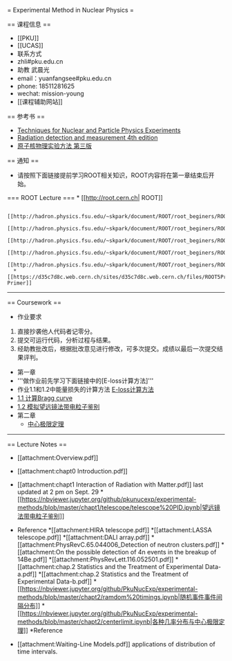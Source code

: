 = Experimental Method in Nuclear Physics =

== 课程信息 ==
 * [[PKU]]
 * [[UCAS]]
 * 联系方式
  * zhli#pku.edu.cn
  * 助教 武晨光
   * email：yuanfangsee#pku.edu.cn
   * phone: 18511281625
   * wechat: mission-young
 * [[课程辅助网站]]



== 参考书 ==
 * [Techniques for Nuclear and Particle Physics Experiments](https://link.springer.com/book/10.1007%2F978-3-642-57920-2)
 * [Radiation detection and measurement 4th edition](https://www.amazon.com/dp/0470131489/ref=rdr_ext_tmb)
 * [原子核物理实验方法 第三版](https://book.douban.com/subject/4322141)

==  通知 ==
 * 请按照下面链接提前学习ROOT相关知识，ROOT内容将在第一章结束后开始。

=== ROOT Lecture ===
    * [[http://root.cern.ch| ROOT]]

      [[http://hadron.physics.fsu.edu/~skpark/document/ROOT/root_beginers/ROOT_for_beginners_Day1.pdf|ROOT_Day1]]
      [[http://hadron.physics.fsu.edu/~skpark/document/ROOT/root_beginers/ROOT_for_beginners_Day2.pdf|ROOT_Day2]]
      [[http://hadron.physics.fsu.edu/~skpark/document/ROOT/root_beginers/ROOT_for_beginners_Day3.pdf|ROOT_Day3]]
      [[http://hadron.physics.fsu.edu/~skpark/document/ROOT/root_beginers/ROOT_for_beginners_Day4.pdf|ROOT_Day4]]
      [[http://hadron.physics.fsu.edu/~skpark/document/ROOT/root_beginers/ROOT_for_beginners_Day5.pdf|ROOT_Day5]]
      *[[https://d35c7d8c.web.cern.ch/sites/d35c7d8c.web.cern.ch/files/ROOT5Primer.pdf|ROOT Primer]]
----
== Coursework ==
 * 作业要求
  1. 直接抄袭他人代码者记零分。
  2. 提交可运行代码，分析过程与结果。
  3. 经助教批改后，根据批改意见进行修改，可多次提交。成绩以最后一次提交结果评判。
 * 第一章
  * '''做作业前先学习下面链接中的[E-loss计算方法]'''
   *   作业1.1和1.2中能量损失的计算方法 [E-loss计算方法](https://nbviewer.jupyter.org/github/pkunucexp/experimental-methods/blob/master/chapt1/elosscalc/eloss%20calculation.ipynb)
  * [1.1 计算Bragg curve](https://nbviewer.jupyter.org/github/pkunucexp/experimental-methods/blob/master/chapt1/coursework1.1/coursework%201.1%20bragg%20curve.ipynb)
  * [1.2 模拟望远镜法带电粒子鉴别](https://nbviewer.jupyter.org/github/pkunucexp/experimental-methods/blob/master/chapt1/coursework1.2/coursework%201.2%20telescope.ipynb)
 * 第二章
   * [中心极限定理](https://nbviewer.jupyter.org/github/pkuNucExp/experimental-methods/blob/master/chapt2/centerlimit.ipynb)
----
==  Lecture Notes  ==
 * [[attachment:Overview.pdf]] 

 * [[attachment:chapt0 Introduction.pdf]] 
 * [[attachment:chapt1 Interaction of Radiation with Matter.pdf]] last updated at 2 pm on Sept. 29
  *[[https://nbviewer.jupyter.org/github/pkunucexp/experimental-methods/blob/master/chapt1/telescope/telescope%20PID.ipynb|望远镜法带电粒子鉴别]]
  * Reference
   *[[attachment:HIRA telescope.pdf]]
    *[[attachment:LASSA telescope.pdf]]
   *[[attachment:DALI array.pdf]]
   *[[attachment:PhysRevC.65.044006_Detection of neutron clusters.pdf]]
       *[[attachment:On the possible detection of 4n events in the breakup of 14Be.pdf]]
   *[[attachment:PhysRevLett.116.052501.pdf]]
 *[[attachment:chap.2 Statistics and the Treatment of Experimental Data-a.pdf]]
 *[[attachment:chap.2 Statistics and the Treatment of Experimental Data-b.pdf]]
  *[[https://nbviewer.jupyter.org/github/PkuNucExp/experimental-methods/blob/master/chapt2/ramdom%20timings.ipynb|随机事件事件间隔分布]]
  *[[https://nbviewer.jupyter.org/github/PkuNucExp/experimental-methods/blob/master/chapt2/centerlimit.ipynb|各种几率分布与中心极限定理]]
  *Reference
   * [[attachment:Waiting-Line Models.pdf]] applications of distribution of time intervals.
